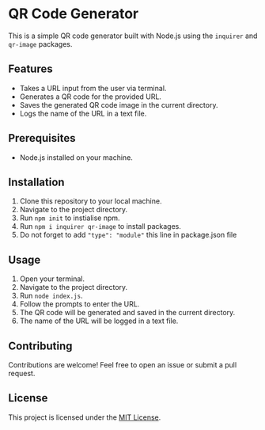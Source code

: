 # QR Code Generator

This is a simple QR code generator built with Node.js using the `inquirer` and `qr-image` packages.

## Features

- Takes a URL input from the user via terminal.
- Generates a QR code for the provided URL.
- Saves the generated QR code image in the current directory.
- Logs the name of the URL in a text file.

## Prerequisites

- Node.js installed on your machine.

## Installation

1. Clone this repository to your local machine.
2. Navigate to the project directory.
3. Run `npm init` to instialise npm.
4. Run `npm i inquirer qr-image` to install packages.
5. Do not forget to add `"type": "module"` this line in package.json file

## Usage

1. Open your terminal.
2. Navigate to the project directory.
3. Run `node index.js`.
4. Follow the prompts to enter the URL.
5. The QR code will be generated and saved in the current directory.
6. The name of the URL will be logged in a text file.

## Contributing

Contributions are welcome! Feel free to open an issue or submit a pull request.

## License

This project is licensed under the [MIT License](LICENSE).
